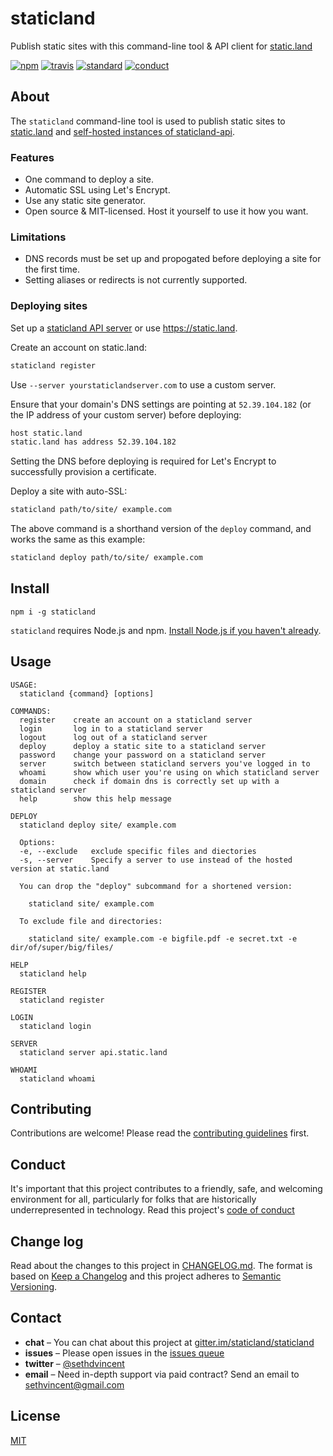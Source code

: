 # staticland

Publish static sites with this command-line tool & API client for [static.land](http://static.land)

[![npm][npm-image]][npm-url]
[![travis][travis-image]][travis-url]
[![standard][standard-image]][standard-url]
[![conduct][conduct]][conduct-url]

[npm-image]: https://img.shields.io/npm/v/staticland.svg?style=flat-square
[npm-url]: https://www.npmjs.com/package/staticland
[travis-image]: https://img.shields.io/travis/staticland/staticland.svg?style=flat-square
[travis-url]: https://travis-ci.org/sethvincent/staticland
[standard-image]: https://img.shields.io/badge/code%20style-standard-brightgreen.svg?style=flat-square
[standard-url]: http://npm.im/standard
[conduct]: https://img.shields.io/badge/code%20of%20conduct-contributor%20covenant-green.svg?style=flat-square
[conduct-url]: CONDUCT.md

## About

The `staticland` command-line tool is used to publish static sites to [static.land](https://static.land) and [self-hosted instances of staticland-api](https://github.com/staticland/staticland-api).

### Features
- One command to deploy a site.
- Automatic SSL using Let's Encrypt.
- Use any static site generator.
- Open source & MIT-licensed. Host it yourself to use it how you want.

### Limitations
- DNS records must be set up and propogated before deploying a site for the first time.
- Setting aliases or redirects is not currently supported.

### Deploying sites
Set up a [staticland API server](https://github.com/staticland/staticland-api) or use https://static.land.

Create an account on static.land:

```sh
staticland register
```

Use `--server yourstaticlandserver.com` to use a custom server.

Ensure that your domain's DNS settings are pointing at `52.39.104.182` (or the IP address of your custom server) before deploying:

```sh
host static.land
static.land has address 52.39.104.182
```

Setting the DNS before deploying is required for Let's Encrypt to successfully provision a certificate.

Deploy a site with auto-SSL:

```sh
staticland path/to/site/ example.com
```

The above command is a shorthand version of the `deploy` command, and works the same as this example:

```sh
staticland deploy path/to/site/ example.com
```

## Install

```
npm i -g staticland
```

`staticland` requires Node.js and npm. [Install Node.js if you haven't already](https://nodejs.org).

## Usage

```
USAGE:
  staticland {command} [options]

COMMANDS:
  register    create an account on a staticland server
  login       log in to a staticland server
  logout      log out of a staticland server
  deploy      deploy a static site to a staticland server
  password    change your password on a staticland server
  server      switch between staticland servers you've logged in to
  whoami      show which user you're using on which staticland server
  domain      check if domain dns is correctly set up with a staticland server
  help        show this help message

DEPLOY
  staticland deploy site/ example.com

  Options:
  -e, --exclude   exclude specific files and diectories
  -s, --server    Specify a server to use instead of the hosted version at static.land

  You can drop the "deploy" subcommand for a shortened version:

    staticland site/ example.com

  To exclude file and directories:

    staticland site/ example.com -e bigfile.pdf -e secret.txt -e dir/of/super/big/files/

HELP
  staticland help

REGISTER
  staticland register

LOGIN
  staticland login

SERVER
  staticland server api.static.land

WHOAMI
  staticland whoami
```


## Contributing

Contributions are welcome! Please read the [contributing guidelines](CONTRIBUTING.md) first.

## Conduct

It's important that this project contributes to a friendly, safe, and welcoming environment for all, particularly for folks that are historically underrepresented in technology. Read this project's [code of conduct](CONDUCT.md)

## Change log

Read about the changes to this project in [CHANGELOG.md](CHANGELOG.md). The format is based on [Keep a Changelog](http://keepachangelog.com/) and this project adheres to [Semantic Versioning](http://semver.org/).

## Contact

- **chat** – You can chat about this project at [gitter.im/staticland/staticland](http://gitter.im/staticland/staticland)
- **issues** – Please open issues in the [issues queue](https://github.com/staticland/staticland/issues)
- **twitter** – [@sethdvincent](https://twitter.com/sethdvincent)
- **email** – Need in-depth support via paid contract? Send an email to sethvincent@gmail.com

## License

[MIT](LICENSE.md)
